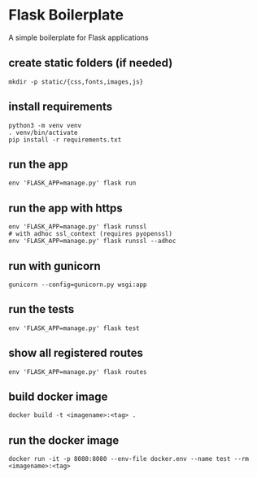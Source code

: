 # Flask Boilerplate

A simple boilerplate for Flask applications

## create static folders (if needed)
`mkdir -p static/{css,fonts,images,js}`

## install requirements
```
python3 -m venv venv
. venv/bin/activate
pip install -r requirements.txt
```

## run the app
`env 'FLASK_APP=manage.py' flask run`

## run the app with https
```
env 'FLASK_APP=manage.py' flask runssl
# with adhoc ssl_context (requires pyopenssl)
env 'FLASK_APP=manage.py' flask runssl --adhoc
```

## run with gunicorn
`gunicorn --config=gunicorn.py wsgi:app`

## run the tests
`env 'FLASK_APP=manage.py' flask test`

## show all registered routes
`env 'FLASK_APP=manage.py' flask routes`

## build docker image
`docker build -t <imagename>:<tag> .`

## run the docker image
`docker run -it -p 8080:8080 --env-file docker.env --name test --rm <imagename>:<tag>`

